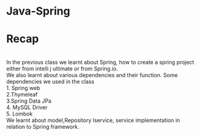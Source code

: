 # Java-Spring
# Recap
<br>
In the previous class we learnt about Spring, how to create a spring project either from intelli j ultimate or from Spring.io.
<br>
We also learnt about various dependencies and their function. Some dependencies we used in the class
<br>
1. Spring web
<br>
2.Thymeleaf
<br>
3.Spring Data JPa
<br>
4. MySQL Driver
<br>
5. Lombok
<br>
We learnt about model,Repository Iservice, service implementation in relation to Spring framework.

